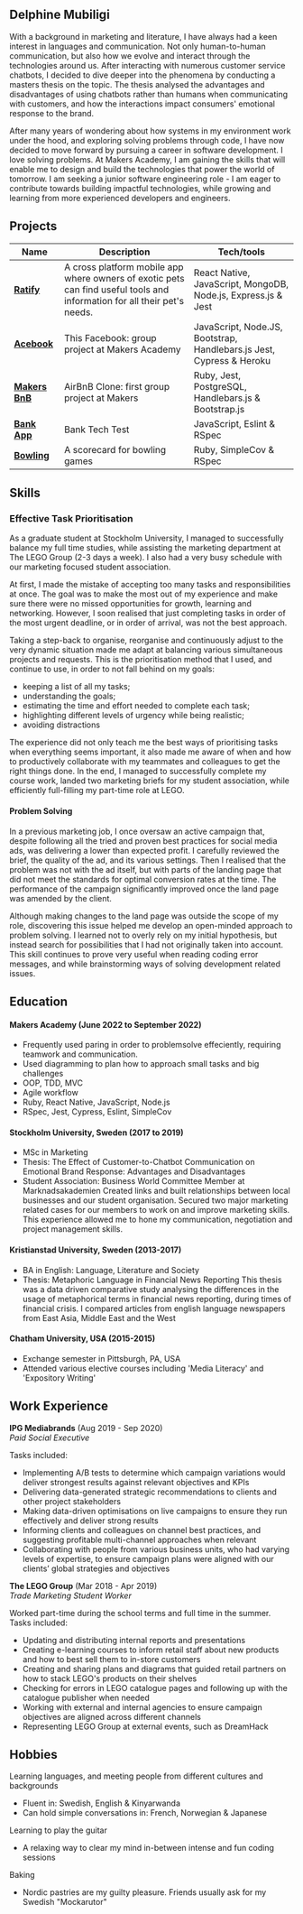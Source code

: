 ## Delphine Mubiligi

With a background in marketing and literature, I have always had a keen interest in languages and communication. Not only human-to-human communication, but also how we evolve and interact through the technologies around us. After interacting with numerous customer service chatbots, I decided to dive deeper into the phenomena by conducting a masters thesis on the topic. The thesis analysed the advantages and disadvantages of using chatbots rather than humans when communicating with customers, and how the interactions impact consumers' emotional response to the brand. 

After many years of wondering about how systems in my environment work under the hood, and exploring solving problems through code, I have now decided to move forward by pursuing a career in software development. I love solving problems. At Makers Academy, I am gaining the skills that will enable me to design and build the technologies that power the world of tomorrow. I am seeking a junior software engineering role - I am eager to contribute towards building impactful technologies, while growing and learning from more experienced developers and engineers.

## Projects

| Name            | Description                                 | Tech/tools                                                   |
| --------------- | ------------------------------------------- | ------------------------------------------------------------ |
| [**Ratify**](https://github.com/EvSivtsova/ratify) | A cross platform mobile app where owners of exotic pets can find useful tools and information for all their pet's needs.     | React Native, JavaScript, MongoDB, Node.js, Express.js & Jest |
| [**Acebook**](https://github.com/karolina-codes/acebook-node-milton)| This Facebook: group project at Makers Academy     | JavaScript, Node.JS, Bootstrap, Handlebars.js Jest, Cypress & Heroku    |
| [**Makers BnB**](https://github.com/shaunywho/MakersBNB)| AirBnB Clone: first group project at Makers | Ruby, Jest, PostgreSQL, Handlebars.js & Bootstrap.js                |
| [**Bank App**](https://github.com/delphiine/bank-app)  | Bank Tech Test                              | JavaScript, Eslint & RSpec                                   |
| [**Bowling**](https://github.com/delphiine/bowling-challenge-ruby)   | A scorecard for bowling games               | Ruby, SimpleCov & RSpec                                      |

## Skills

### Effective Task Prioritisation

As a graduate student at Stockholm University, I managed to successfully balance my full time studies, while assisting the marketing department at The LEGO Group (2-3 days a week). I also had a very busy schedule with our marketing focused student association.

At first, I made the mistake of accepting too many tasks and responsibilities at once. The goal was to make the most out of my experience and make sure there were no missed opportunities for growth, learning and networking. However, I soon realised that just completing tasks in order of the most urgent deadline, or in order of arrival, was not the best approach.

Taking a step-back to organise, reorganise and continuously adjust to the very dynamic situation made me adapt at balancing various simultaneous projects and requests. This is the prioritisation method that I used, and continue to use, in order to not fall behind on my goals:
* keeping a list of all my tasks;
* understanding the goals;
* estimating the time and effort needed to complete each task;
* highlighting different levels of urgency while being realistic;
* avoiding distractions

The experience did not only teach me the best ways of prioritising tasks when everything seems important, it also made me aware of when and how to productively collaborate with my teammates and colleagues to get the right things done. In the end, I managed to successfully complete my course work, landed two marketing briefs for my student association, while efficiently full-filling my part-time role at LEGO.

#### Problem Solving 

In a previous marketing job, I once oversaw an active campaign that, despite following all the tried and proven best practices for social media ads, was delivering a lower than expected profit. I carefully reviewed the brief, the quality of the ad, and its various settings. Then I realised that the problem was not with the ad itself, but with parts of the landing page that did not meet the standards for optimal conversion rates at the time. The performance of the campaign significantly improved once the land page was amended by the client.

Although making changes to the land page was outside the scope of my role, discovering this issue helped me develop an open-minded approach to problem solving. I learned not to overly rely on my initial hypothesis, but instead search for possibilities that I had not originally taken into account. This skill continues to prove very useful when reading coding error messages, and while brainstorming ways of solving development related issues.

## Education

#### Makers Academy (June 2022 to September 2022)
- Frequently used paring in order to problemsolve effeciently, requiring teamwork and communication.
- Used diagramming to plan how to approach small tasks and big challenges
- OOP, TDD, MVC
- Agile workflow
- Ruby, React Native, JavaScript, Node.js
- RSpec, Jest, Cypress, Eslint, SimpleCov

#### Stockholm University, Sweden (2017 to 2019)

- MSc in Marketing
- Thesis: The Effect of Customer-to-Chatbot Communication on Emotional Brand Response: Advantages and Disadvantages 
- Student Association: Business World Committee Member at Marknadsakademien
    Created links and built relationships between local businesses and our student organisation. Secured two major marketing related cases for our members to work on and improve marketing skills. This experience allowed me to hone my communication, negotiation and project management skills.

#### Kristianstad University, Sweden (2013-2017)

- BA in English: Language, Literature and Society
- Thesis: Metaphoric Language in Financial News Reporting
    This thesis was a data driven comparative study analysing the differences in the usage of metaphorical terms in financial news reporting, during times of financial crisis. I compared articles from english language newspapers from East Asia, Middle East and the West 

#### Chatham University, USA (2015-2015)

- Exchange semester in Pittsburgh, PA, USA
- Attended various elective courses including 'Media Literacy' and 'Expository Writing'

## Work Experience

**IPG Mediabrands** (Aug 2019 - Sep 2020)  
_Paid Social Executive_

Tasks included:
- Implementing A/B tests to determine which campaign variations would deliver strongest results against relevant objectives and KPIs
- Delivering data-generated strategic recommendations to clients and other project stakeholders
- Making data-driven optimisations on live campaigns to ensure they run effectively and deliver strong results
- Informing clients and colleagues on channel best practices, and suggesting profitable multi-channel approaches when relevant
- Collaborating with people from various business units, who had varying levels of expertise, to ensure campaign plans were aligned with our clients’ global strategies and objectives

**The LEGO Group** (Mar 2018 - Apr 2019)  
_Trade Marketing Student Worker_

Worked part-time during the school terms and full time in the summer.
Tasks included:
- Updating and distributing internal reports and presentations
- Creating e-learning courses to inform retail staff about new products and how to best sell them to in-store customers
- Creating and sharing plans and diagrams that guided retail partners on how to stack LEGO's products on their shelves
- Checking for errors in LEGO catalogue pages and following up with the catalogue publisher when needed
- Working with external and internal agencies to ensure campaign objectives are aligned across different channels
- Representing LEGO Group at external events, such as DreamHack

## Hobbies

Learning languages, and meeting people from different cultures and backgrounds
 - Fluent in: Swedish, English & Kinyarwanda
 - Can hold simple conversations in: French, Norwegian & Japanese

Learning to play the guitar
 - A relaxing way to clear my mind in-between intense and fun coding sessions

 Baking
 - Nordic pastries are my guilty pleasure. Friends usually ask for my Swedish "Mockarutor"